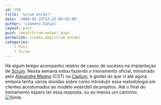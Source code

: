 ```yaml
---
id: 250
title: 'Scrum então!'
date: '2009-03-25T23:25:00-03:00'
author: 'Leandro Daniel'
layout: post
guid: /post/Scrum-entao!.aspx
permalink: /index.php/scrum-entao/
categories:
    - Post
    - Scrum
---
```


Há algum tempo acompanho relatos de casos de sucesso na implantação de [Scrum](http://www.scrumalliance.org/). Nessa semana estou fazendo o treinamento oficial, ministrado pelo [Alexandre Magno](http://amagno.blogspot.com/) (CST) na [Caelum](http://www.caelum.com.br), e gostei do que vi até agora, embora tenha várias dúvidas sobre como introduzir essa metodologia em clientes acostumados ao modelo *waterfall* de projetos. Até o final do treinamento espero ter essa resposta, ou ao menos um caminho.   
![Smile](/reverb/editors/tiny_mce/plugins/emotions/images/smiley-smile.gif "Smile")